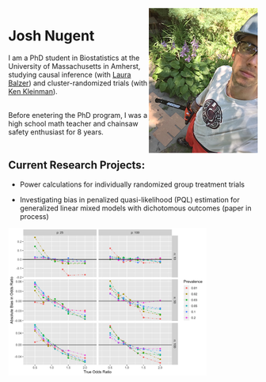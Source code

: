 <img style="float: right;" src="images/chainsaw1.jpg" alt="What I look like">

# Josh Nugent

I am a PhD student in Biostatistics at the University of Massachusetts in Amherst, studying causal inference (with [Laura Balzer](https://www.balzerlab.com/)) and cluster-randomized trials (with [Ken Kleinman](https://www.kleinman.science/)).

<br/>
Before enetering the PhD program, I was a high school math teacher and chainsaw safety enthusiast for 8 years.
<br/>
<br/>

## Current Research Projects:
 + Power calculations for individually randomized group treatment trials

 + Investigating bias in penalized quasi-likelihood (PQL) estimation for generalized linear mixed models with dichotomous outcomes (paper in process)

<img align = "bottom" width="400" src="images/bias_pql_sbs1.png" alt="Bias in PQL estimation (plot)">
